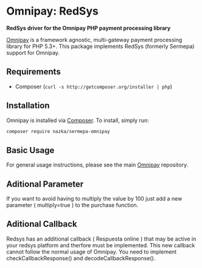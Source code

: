 Omnipay: RedSys
===============

**RedSys driver for the Omnipay PHP payment processing library**

[Omnipay](https://github.com/thephpleague/omnipay) is a framework agnostic, multi-gateway payment
processing library for PHP 5.3+. This package implements RedSys (formerly Sermepa) support for Omnipay.

Requirements
------------
- Composer (`curl -s http://getcomposer.org/installer | php`)

Installation
------------

Omnipay is installed via [Composer](http://getcomposer.org/). To install, simply run:

```sh
composer require nazka/sermepa-omnipay
```

Basic Usage
-----------

For general usage instructions, please see the main [Omnipay](https://github.com/thephpleague/omnipay)
repository.

Aditional Parameter
-----------

If you want to avoid having to multiply the value by 100 just add a new parameter ( multiply=true ) to the purchase function. 

Aditional Callback
-----------
Redsys has an additional callback ( Respuesta online ) that may be active in your redsys platform and therfore must be implemented. This new callback cannot follow the normal usage of Omnipay. 
You need to implement checkCallbackResponse() and decodeCallbackResponse().
